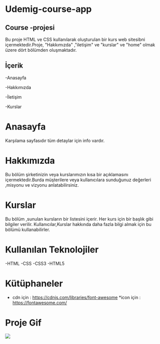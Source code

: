 

<h1> Udemig-course-app</h1>

<h2>Course -projesi</h2>

Bu proje HTML ve CSS kullanılarak oluşturulan bir kurs web sitesibni içermektedir.Proje, "Hakkımızda" ,"iletişim" ve  "kurslar" ve "home" olmak üzere dört bölümden oluşmaktadır.


<h2>İçerik</h2>

-Anasayfa

-Hakkımızda

-İletişim

-Kurslar



<h1> Anasayfa</h1>


Karşılama sayfasıdır tüm detaylar için info vardır.

<h1> Hakkımızda</h1>



Bu bölüm şirketinizin veya kurslarımızın kısa bir açıklamasını içermektedir.Burda  müşterilere veya kullanıcılara sunduğunuz değerleri ,misyonu ve vizyonu anlatabilirsiniz.


<h1>Kurslar</h1>

 Bu bölüm ,sunulan kursların bir listesini içerir. Her kurs için bir başlık gibi bilgiler verilir. Kullanıcılar,Kurslar hakkında daha fazla bilgi almak için bu bölümü  kullanabilirler.



<h1> Kullanılan Teknolojiler</h1>

-HTML
-CSS
-CSS3
-HTML5


<H1> Kütüphaneler</H1>

* cdn için : https://cdnjs.com/libraries/font-awesome
*icon için : https://fontawesome.com/


<h1> Proje Gif</h1>


<img src="gif/udemıg.gif">








